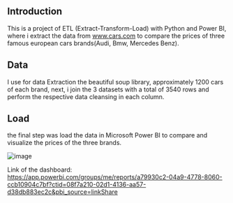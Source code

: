 ## Introduction

This is a project of ETL (Extract-Transform-Load) with Python and Power BI, where i extract the data from www.cars.com to compare the prices of three famous european cars brands(Audi, Bmw, Mercedes Benz).

## Data
I use for data Extraction the beautiful soup library, approximately 1200 cars of each brand, next, i join the 3 datasets with a total of 3540 rows and perform the respective data cleansing in each column.

## Load
the final step was load the data in Microsoft Power BI to compare and visualize the prices of the three brands.

![image](https://user-images.githubusercontent.com/58336896/142421348-1f986fea-dff0-42fb-9045-aa01ae213d27.png)

Link of the dashboard: https://app.powerbi.com/groups/me/reports/a79930c2-04a9-4778-8060-ccb10904c7bf?ctid=08f7a210-02d1-4136-aa57-d38db883ec2c&pbi_source=linkShare
